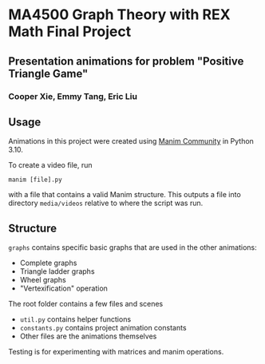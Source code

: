 # MA4500 Graph Theory with REX Math Final Project

## Presentation animations for problem "Positive Triangle Game"

### Cooper Xie, Emmy Tang, Eric Liu

## Usage

Animations in this project were created using [Manim Community](https://www.manim.community/) in Python 3.10. 

To create a video file, run 

`manim [file].py`

with a file that contains a valid Manim structure. This outputs a file into directory `media/videos` relative to where the script was run.

## Structure

`graphs` contains specific basic graphs that are used in the other animations:
* Complete graphs
* Triangle ladder graphs
* Wheel graphs
* "Vertexification" operation

The root folder contains a few files and scenes
* `util.py` contains helper functions
* `constants.py` contains project animation constants
* Other files are the animations themselves

Testing is for experimenting with matrices and manim operations.